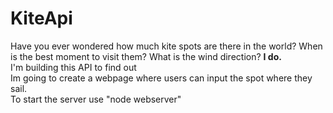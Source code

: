 # KiteApi
Have you ever wondered how much kite spots are there in the world? When is the best moment to visit them? What is the wind direction? **I do.** <br>
I'm building this API to find out <br>
Im going to create a webpage where users can input the spot where they sail. <br>
To start the server use "node webserver"
